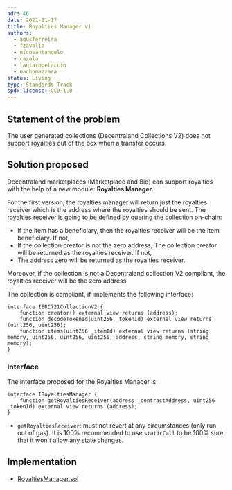 ```yaml
---
adr: 46
date: 2021-11-17
title: Royalties Manager v1
authors:
  - agusferreira
  - fzavalia
  - nicosantangelo
  - cazala
  - lautaropetaccio
  - nachomazzara
status: Living
type: Standards Track
spdx-license: CC0-1.0
---
```


## Statement of the problem

The user generated collections (Decentraland Collections V2) does not support royalties out of the box when a transfer occurs.

## Solution proposed

Decentraland marketplaces (Marketplace and Bid) can support royalties with the help of a new module: **Royalties Manager**.

For the first version, the royalties manager will return just the royalties receiver which is the address where the royalties should be sent. The royalties receiver is going to be defined by quering the collection on-chain:

- If the item has a beneficiary, then the royalties receiver will be the item beneficiary. If not,
- If the collection creator is not the zero address, The collection creator will be returned as the royalties receiver. If not,
- The address zero will be returned as the royalties receiver.

Moreover, if the collection is not a Decentraland collection V2 compliant, the royalties receiver will be the zero address.

The collection is compliant, if implements the following interface:

```solidity
interface IERC721CollectionV2 {
    function creator() external view returns (address);
    function decodeTokenId(uint256 _tokenId) external view returns (uint256, uint256);
    function items(uint256 _itemId) external view returns (string memory, uint256, uint256, uint256, address, string memory, string memory);
}
```

### Interface

The interface proposed for the Royalties Manager is

```solidity
interface IRoyaltiesManager {
    function getRoyaltiesReceiver(address _contractAddress, uint256 _tokenId) external view returns (address);
}

```

- `getRoyaltiesReceiver`: must not revert at any circumstances (only run out of gas). It is 100% recommended to use `staticCall` to be 100% sure that it won't allow any state changes.

## Implementation

- [RoyaltiesManager.sol](https://github.com/decentraland/marketplace-contracts/pull/56/files#diff-25b66877c494660071f3b1e2ea81d010a1e7207ebcd8700faf17fc8a157d06bb)
